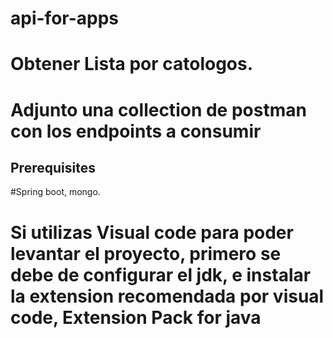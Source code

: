 # api-for-apps
# Obtener Lista por catologos. 
# Adjunto una collection de postman con los endpoints a consumir
## Prerequisites
#Spring boot, mongo. 
# Si utilizas Visual code para poder levantar el proyecto, primero se debe de configurar el jdk, e instalar la extension recomendada por visual code, Extension Pack for java
